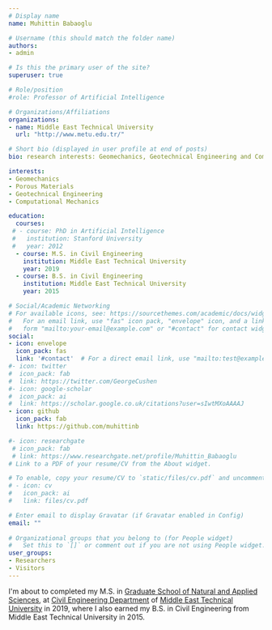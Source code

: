 ```yaml
---
# Display name
name: Muhittin Babaoglu

# Username (this should match the folder name)
authors:
- admin

# Is this the primary user of the site?
superuser: true

# Role/position
#role: Professor of Artificial Intelligence

# Organizations/Affiliations
organizations:
- name: Middle East Technical University
  url: "http://www.metu.edu.tr/"

# Short bio (displayed in user profile at end of posts)
bio: research interests: Geomechanics, Geotechnical Engineering and Computational Mechanics.

interests:
- Geomechanics
- Porous Materials
- Geotechnical Engineering
- Computational Mechanics

education:
  courses:
 # - course: PhD in Artificial Intelligence
 #   institution: Stanford University
 #   year: 2012
  - course: M.S. in Civil Engineering
    institution: Middle East Technical University
    year: 2019
  - course: B.S. in Civil Engineering
    institution: Middle East Technical University
    year: 2015

# Social/Academic Networking
# For available icons, see: https://sourcethemes.com/academic/docs/widgets/#icons
#   For an email link, use "fas" icon pack, "envelope" icon, and a link in the
#   form "mailto:your-email@example.com" or "#contact" for contact widget.
social:
- icon: envelope
  icon_pack: fas
  link: '#contact'  # For a direct email link, use "mailto:test@example.org".
#- icon: twitter
#  icon_pack: fab
#  link: https://twitter.com/GeorgeCushen
#- icon: google-scholar
#  icon_pack: ai
#  link: https://scholar.google.co.uk/citations?user=sIwtMXoAAAAJ
- icon: github
  icon_pack: fab
  link: https://github.com/muhittinb

#- icon: researchgate
 # icon_pack: fab
 # link: https://www.researchgate.net/profile/Muhittin_Babaoglu
# Link to a PDF of your resume/CV from the About widget.

# To enable, copy your resume/CV to `static/files/cv.pdf` and uncomment the lines below.  
# - icon: cv
#   icon_pack: ai
#   link: files/cv.pdf

# Enter email to display Gravatar (if Gravatar enabled in Config)
email: ""
  
# Organizational groups that you belong to (for People widget)
#   Set this to `[]` or comment out if you are not using People widget.  
user_groups:
- Researchers
- Visitors
---
```


I'm about to completed my M.S. in [Graduate School of Natural and Applied Sciences](https://fbe.metu.edu.tr/en), at [Civil Engineering Department](http://ce.metu.edu.tr/) of [Middle East Technical University](http://www.metu.edu.tr/) in 2019, where I also earned my B.S. in Civil Engineering from Middle East Technical University in 2015.
